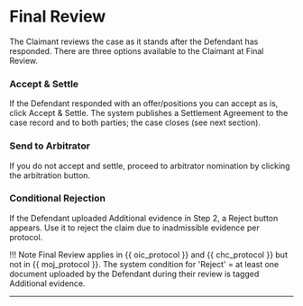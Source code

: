 # Final Review

The Claimant reviews the case as it stands after the Defendant has responded. There are three options available to the Claimant at Final Review.

### Accept & Settle

If the Defendant responded with an offer/positions you can accept as is, click Accept & Settle. The system publishes a Settlement Agreement to the case record and to both parties; the case closes (see next section).

### Send to Arbitrator

If you do not accept and settle, proceed to arbitrator nomination by clicking the arbitration button.

### Conditional Rejection

If the Defendant uploaded Additional evidence in Step 2, a Reject button appears. Use it to reject the claim due to inadmissible evidence per protocol.


!!! Note
    Final Review applies in {{ oic_protocol }} and {{ chc_protocol }} but not in {{ moj_protocol }}. The system condition for 'Reject' = at least one document uploaded by the Defendant during their review is tagged Additional evidence.

---
